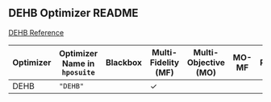 ## DEHB Optimizer README


[DEHB Reference](https://github.com/automl/DEHB)

| Optimizer                       | Optimizer Name in `hposuite` | Blackbox | Multi-Fidelity (MF) | Multi-Objective (MO) | MO-MF | Priors | Hyperparameters                               | Tabular Benchmarks | Continuations   |
|---------------------------------|---------------------------|----------|---------------------|----------------------|-------|--------|-----------------------------------------------|-------------------|-----------------|
| DEHB                        | `"DEHB"`                  |          | ✓                   |                      |       |        | `eta`                                         |                    | ✓               |

